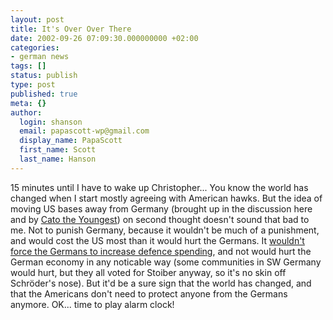 ```yaml
---
layout: post
title: It's Over Over There
date: 2002-09-26 07:09:30.000000000 +02:00
categories:
- german news
tags: []
status: publish
type: post
published: true
meta: {}
author:
  login: shanson
  email: papascott-wp@gmail.com
  display_name: PapaScott
  first_name: Scott
  last_name: Hanson
---
```

<p>15 minutes until I have to wake up Christopher... You know the world has changed when I start mostly agreeing with American hawks. But the idea of moving US bases away from Germany (brought up in the <a hrf="https://www.papascott.de/2002/09/24/1903.php#001903">discussion here</a> and by <a href="http://catotheyoungest.blogspot.com/">Cato the Youngest</a>) on second thought doesn't sound that bad to me. Not to punish Germany, because it wouldn't be much of a punishment, and would cost the US most than it would hurt the Germans. It <a href="http://denbeste.nu/cd_log_entries/2002/09/EUforceprojection.shtml">wouldn't force the Germans to increase defence spending</a>, and not would hurt the German economy in any noticable way (some communities in SW Germany would hurt, but they all voted for Stoiber anyway, so it's no skin off Schröder's nose). But it'd be a sure sign that the world has changed, and that the Americans don't need to protect anyone from the Germans anymore. OK... time to play alarm clock!</p>
